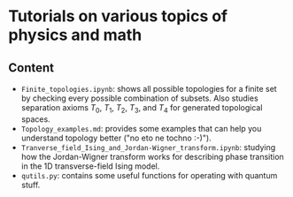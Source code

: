 # Tutorials on various topics of physics and math

## Content

-  `Finite_topologies.ipynb`: shows all possible topologies for a finite set by checking every possible combination of subsets. Also studies separation axioms $T_0$, $T_1$, $T_2$, $T_3$, and $T_4$ for generated topological spaces.
-  `Topology_examples.md`: provides some examples that can help you understand topology better ("no eto ne tochno :-)").
-  `Tranverse_field_Ising_and_Jordan-Wigner_transform.ipynb`: studying how the Jordan-Wigner transform works for describing phase transition in the 1D transverse-field Ising model.
- `qutils.py`: contains some useful functions for operating with quantum stuff.